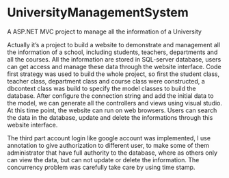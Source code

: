 # UniversityManagementSystem
A ASP.NET MVC project to manage all the information of a University


Actually it’s a project to build a website to demonstrate and management all the information of a school, including students, teachers, departments and all the courses. All the information are stored in SQL-server database, users can get access and manage these data through the website interface. Code first strategy was used to build the whole project, so first the student class, teacher class, department class and course class were constructed, a dbcontext class was build to specify the model classes to build the database. After configure the connection string and add the initial data to the model, we can generate all the controllers and views using visual studio. At this time point, the website can run on web browsers. Users can search the data in the database, update and delete the informations through this website interface.

The third part account login like google account was implemented,  I use annotation to give authorization to different user, to make some of them administrator that have full authority to the database, where as others only can view the data, but can not update or delete the information. The concurrency problem was carefully take care by using time stamp. 
